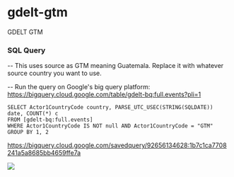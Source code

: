 # gdelt-gtm
GDELT GTM

### SQL Query 

-- This uses source as GTM meaning Guatemala. Replace it with whatever source country you want to use.

-- Run the query on Google's big query platform: https://bigquery.cloud.google.com/table/gdelt-bq:full.events?pli=1

~~~
SELECT Actor1CountryCode country, PARSE_UTC_USEC(STRING(SQLDATE)) date, COUNT(*) c
FROM [gdelt-bq:full.events]
WHERE Actor1CountryCode IS NOT null AND Actor1CountryCode = "GTM" 
GROUP BY 1, 2
~~~


https://bigquery.cloud.google.com/savedquery/92656134628:1b7c1ca7708241a5a8685bb4659ffe7a


![](https://user-images.githubusercontent.com/15719191/56752035-5240d980-677f-11e9-9b4d-4e77f96b9474.png)
